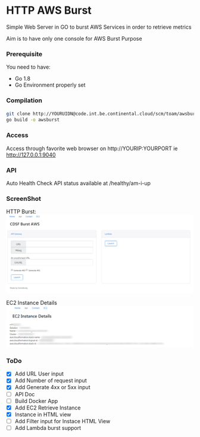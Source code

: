 # HTTP AWS Burst

Simple Web Server in GO to burst AWS Services in order to retrieve metrics 

Aim is to have only one console for AWS Burst Purpose

### Prerequisite

You need to have:

* Go 1.8
* Go Environment properly set


### Compilation

```sh
git clone http://YOURUIDN@code.int.be.continental.cloud/scm/toam/awsburst.git
go build -o awsburst
```

### Access

Access through favorite web browser on http://YOURIP:YOURPORT ie http://127.0.0.1:9040


### API

Auto Health Check API status available at /healthy/am-i-up

### ScreenShot

HTTP Burst:
![Alt text](img/Capture11.PNG)

EC2 Instance Details
![Alt text](img/Capture14.png)

### ToDo

- [x] Add URL User input
- [x] Add Number of request input
- [x] Add Generate 4xx or 5xx input
- [ ] API Doc
- [ ] Build Docker App
- [x] Add EC2 Retrieve Instance
- [x] Instance in HTML view
- [ ] Add Filter input for Instace HTML View
- [ ] Add Lambda burst support